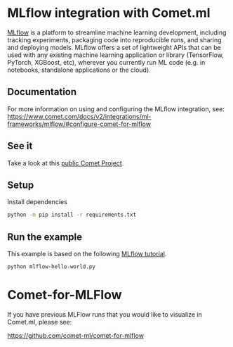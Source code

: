 # MLflow integration with Comet.ml

[MLflow](https://github.com/mlflow/mlflow/) is a platform to streamline machine learning development, including tracking experiments, packaging code into reproducible runs, and sharing and deploying models. MLflow offers a set of lightweight APIs that can be used with any existing machine learning application or library (TensorFlow, PyTorch, XGBoost, etc), wherever you currently run ML code (e.g. in notebooks, standalone applications or the cloud).

## Documentation

For more information on using and configuring the MLflow integration, see: https://www.comet.com/docs/v2/integrations/ml-frameworks/mlflow/#configure-comet-for-mlflow

## See it

Take a look at this [public Comet Project](https://www.comet.com/examples/comet-example-mlflow-hello-world/).

## Setup

Install dependencies

```bash
python -m pip install -r requirements.txt
```

## Run the example

This example is based on the following [MLflow tutorial](https://mlflow.org/docs/latest/deep-learning/keras/quickstart/quickstart_keras.html).

```bash
python mlflow-hello-world.py
```

# Comet-for-MLFlow

If you have previous MLFlow runs that you would like to visualize in Comet.ml, please see:

https://github.com/comet-ml/comet-for-mlflow
